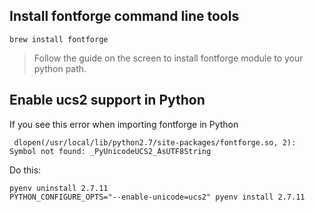 ## Install fontforge command line tools

`brew install fontforge`

> Follow the guide on the screen to install fontforge module to your python path.

## Enable ucs2 support in Python

If you see this error when importing fontforge in Python

```
 dlopen(/usr/local/lib/python2.7/site-packages/fontforge.so, 2): Symbol not found: _PyUnicodeUCS2_AsUTF8String
```

Do this:

```shell
pyenv uninstall 2.7.11
PYTHON_CONFIGURE_OPTS="--enable-unicode=ucs2" pyenv install 2.7.11
```
